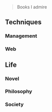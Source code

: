> Books I admire

Techniques
----------

### Management


### Web



Life
----

### Novel

### Philosophy

### Society

